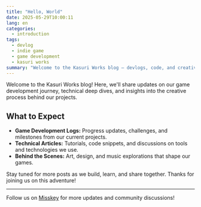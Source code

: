 ```yaml
---
title: "Hello, World"
date: 2025-05-29T10:00:11
lang: en
categories:
  - introduction
tags:
  - devlog
  - indie game
  - game development
  - kasuri works
summary: "Welcome to the Kasuri Works blog — devlogs, code, and creativity from a tiny indie studio."
---
```


Welcome to the Kasuri Works blog! Here, we'll share updates on our game development journey, technical deep dives, and insights into the creative process behind our projects.

## What to Expect

- **Game Development Logs:** Progress updates, challenges, and milestones from our current projects.
- **Technical Articles:** Tutorials, code snippets, and discussions on tools and technologies we use.
- **Behind the Scenes:** Art, design, and music explorations that shape our games.

Stay tuned for more posts as we build, learn, and share together. Thanks for joining us on this adventure!

---

Follow us on [Misskey](https://misskey.kasuri.works) for more updates and community discussions!
